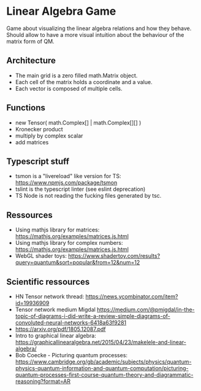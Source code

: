 # Linear Algebra Game

Game about visualizing the linear algebra relations and how they behave.
Should allow to have a more visual intuition about the behaviour of the matrix form of QM.

## Architecture

- The main grid is a zero filled math.Matrix object.
- Each cell of the matrix holds a coordinate and a value.
- Each vector is composed of multiple cells.

## Functions

- new Tensor( math.Complex[] | math.Complex[][] )
- Kronecker product
- multiply by complex scalar
- add matrices

## Typescript stuff

- tsmon is a "livereload" like version for TS: <https://www.npmjs.com/package/tsmon>
- tslint is the typescript linter (see eslint deprecation)
- TS Node is not reading the fucking files generated by tsc.

## Ressources

- Using mathjs library for matrices: <https://mathjs.org/examples/matrices.js.html>
- Using mathjs library for complex numbers: <https://mathjs.org/examples/matrices.js.html>
- WebGL shader toys: <https://www.shadertoy.com/results?query=quantum&sort=popular&from=12&num=12>

## Scientific ressources

- HN Tensor network thread: <https://news.ycombinator.com/item?id=19936909>
- Tensor network medium Migdal <https://medium.com/@pmigdal/in-the-topic-of-diagrams-i-did-write-a-review-simple-diagrams-of-convoluted-neural-networks-6418a63f9281>
- <https://arxiv.org/pdf/1805.12087.pdf>
- Intro to graphical linear algebra: <https://graphicallinearalgebra.net/2015/04/23/makelele-and-linear-algebra/>
- Bob Coecke - Picturing quantum processes: <https://www.cambridge.org/gb/academic/subjects/physics/quantum-physics-quantum-information-and-quantum-computation/picturing-quantum-processes-first-course-quantum-theory-and-diagrammatic-reasoning?format=AR>
